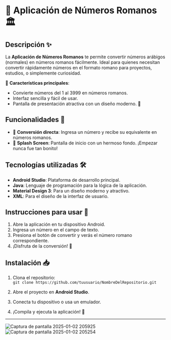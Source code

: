 # 📱 **Aplicación de Números Romanos** 🏛️

## Descripción ✨

La **Aplicación de Números Romanos** te permite convertir números arábigos (normales) en números romanos fácilmente. Ideal para quienes necesitan convertir rápidamente números en el formato romano para proyectos, estudios, o simplemente curiosidad.

🔢 **Características principales**:
- Convierte números del 1 al 3999 en números romanos.
- Interfaz sencilla y fácil de usar.
- Pantalla de presentación atractiva con un diseño moderno. 🌄

## Funcionalidades 🚀
- 🧮 **Conversión directa**: Ingresa un número y recibe su equivalente en números romanos.
- 🎨 **Splash Screen**: Pantalla de inicio con un hermoso fondo. ¡Empezar nunca fue tan bonito!

## Tecnologías utilizadas 🛠️
- **Android Studio**: Plataforma de desarrollo principal.
- **Java**: Lenguaje de programación para la lógica de la aplicación.
- **Material Design 3**: Para un diseño moderno y atractivo.
- **XML**: Para el diseño de la interfaz de usuario.

## Instrucciones para usar 📖
1. Abre la aplicación en tu dispositivo Android.
2. Ingresa un número en el campo de texto.
3. Presiona el botón de convertir y verás el número romano correspondiente.
4. ¡Disfruta de la conversión! 🎉

## Instalación 📥
1. Clona el repositorio:  
   `git clone https://github.com/tuusuario/NombreDelRepositorio.git`
   
2. Abre el proyecto en **Android Studio**.

3. Conecta tu dispositivo o usa un emulador.

4. ¡Compila y ejecuta la aplicación! 📲

---
![Captura de pantalla 2025-01-02 205925](https://github.com/user-attachments/assets/8f16c975-b147-41cc-947b-f88ac7eb504a) ![Captura de pantalla 2025-01-02 205254](https://github.com/user-attachments/assets/d472040a-bfd7-4c8d-9ba5-87110258c564)

